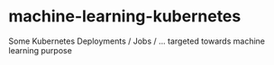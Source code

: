 # machine-learning-kubernetes
Some Kubernetes Deployments / Jobs / ... targeted towards machine learning purpose
